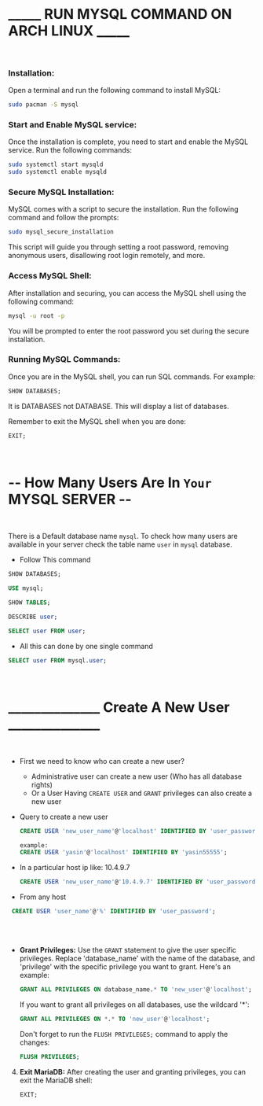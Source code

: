 <br>

# _____ RUN MYSQL COMMAND ON ARCH LINUX _____

<br>

### Installation:

Open a terminal and run the following command to install MySQL:

```bash
sudo pacman -S mysql
```

### Start and Enable MySQL service:

Once the installation is complete, you need to start and enable the MySQL service. Run the following commands:

```bash
sudo systemctl start mysqld
sudo systemctl enable mysqld
```

### Secure MySQL Installation:

MySQL comes with a script to secure the installation. Run the following command and follow the prompts:

```bash
sudo mysql_secure_installation
```

This script will guide you through setting a root password, removing anonymous users, disallowing root login remotely, and more.

### Access MySQL Shell:

After installation and securing, you can access the MySQL shell using the following command:

```bash
mysql -u root -p
```

You will be prompted to enter the root password you set during the secure installation.

### Running MySQL Commands:

Once you are in the MySQL shell, you can run SQL commands. For example:

```sql
SHOW DATABASES;
```
It is DATABASES not DATABASE.
This will display a list of databases.

Remember to exit the MySQL shell when you are done:

```sql
EXIT;
```

<br>

# -- How Many Users Are In `Your` MYSQL SERVER --

<br>

There is a Default database name `mysql`. To check how many users are available in your server check the 
table name `user` in `mysql` database.

- Follow This command

```sql
SHOW DATABASES;
```

```sql
USE mysql;
```

```sql
SHOW TABLES;
```

```sql
DESCRIBE user;
```

```sql
SELECT user FROM user;
```

- All this can done by one single command

```sql
SELECT user FROM mysql.user;
```


<br>

# ______________ Create A New User ______________

<br>

- First we need to know who can create a new user?
    - Administrative user can create a new user (Who has all database  rights)
    - Or a User Having `CREATE USER` and `GRANT` privileges can also create a new user

- Query to create a new user

  ```sql
  CREATE USER 'new_user_name'@'localhost' IDENTIFIED BY 'user_password';
  
  example:
  CREATE USER 'yasin'@'localhost' IDENTIFIED BY 'yasin55555';
  ```
- In a particular host ip like: 10.4.9.7

  ```sql
  CREATE USER 'new_user_name'@'10.4.9.7' IDENTIFIED BY 'user_password';
  ```
  
- From any host

 ```sql
  CREATE USER 'user_name'@'%' IDENTIFIED BY 'user_password';
  ```


  <br><br>
  
- **Grant Privileges:**
   Use the `GRANT` statement to give the user specific privileges. Replace 'database_name' with the name of the database, and 'privilege' with the specific privilege you     want to grant. Here's an example:

   ```sql
   GRANT ALL PRIVILEGES ON database_name.* TO 'new_user'@'localhost';
   ```

   If you want to grant all privileges on all databases, use the wildcard '*':

   ```sql
   GRANT ALL PRIVILEGES ON *.* TO 'new_user'@'localhost';
   ```

   Don't forget to run the `FLUSH PRIVILEGES;` command to apply the changes:

   ```sql
   FLUSH PRIVILEGES;
   ```

4. **Exit MariaDB:**
   After creating the user and granting privileges, you can exit the MariaDB shell:

   ```sql
   EXIT;
   ```
